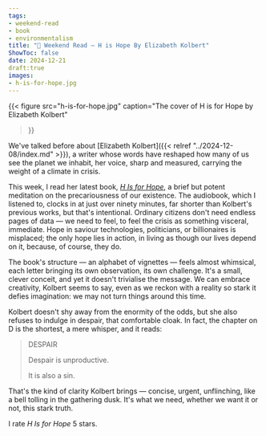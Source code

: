 ```yaml
---
tags:
- weekend-read
- book
- environmentalism
title: "📰 Weekend Read — H is Hope By Elizabeth Kolbert"
ShowToc: false
date: 2024-12-21
draft:true
images:
- h-is-for-hope.jpg
---
```


{{<
    figure src="h-is-for-hope.jpg"
    caption="The cover of H is for Hope by Elizabeth Kolbert"
>}}

We've talked before about [Elizabeth Kolbert]({{< relref "../2024-12-08/index.md" >}}),
a writer whose words have reshaped how many of us see the planet we inhabit,
her voice, sharp and measured, carrying the weight of a climate in crisis.

This week, I read her latest book, [*H Is for Hope*](https://www.goodreads.com/book/show/181346625-h-is-for-hope),
a brief but potent meditation on the precariousness of our existence.
The audiobook, which I listened to, clocks in at just over ninety minutes,
far shorter than Kolbert's previous works, but that's intentional.
Ordinary citizens don't need endless pages of data — we need to feel,
to feel the crisis as something visceral, immediate.
Hope in saviour technologies, politicians, or billionaires is misplaced;
the only hope lies in action, in living as though our lives depend on it,
because, of course, they do.

The book's structure — an alphabet of vignettes — feels almost whimsical,
each letter bringing its own observation, its own challenge.
It's a small, clever conceit, and yet it doesn't trivialise the message.
We can embrace creativity, Kolbert seems to say,
even as we reckon with a reality so stark it defies imagination:
we may not turn things around this time.

Kolbert doesn't shy away from the enormity of the odds,
but she also refuses to indulge in despair, that comfortable cloak.
In fact, the chapter on D is the shortest, a mere whisper, and it reads:

> DESPAIR
>
> Despair is unproductive.
>
> It is also a sin.

That's the kind of clarity Kolbert brings — concise, urgent, unflinching,
like a bell tolling in the gathering dusk.
It's what we need, whether we want it or not, this stark truth.

I rate *H Is for Hope* 5 stars.
